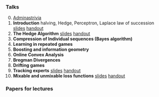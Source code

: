 
### Talks

0.  [Adminastrivia](admin.pdf)
0. **Introduction** halving, Hedge, Perceptron, Laplace law of succession [slides](talk1/talk1.presentation.pdf) [handout](talk1/talk1.handout.pdf)
0. **The Hedge Algorithm** [slides](talk2/talk2.presentation.pdf) [handout](talk2/talk2.handout.pdf)
0. **Compression of Individual sequences (Bayes algorithm)** 
0. **Learning in repeated games** 
0. **Boosting and information geometry**
0. **Online Convex Analysis**
0. **Bregman Divergences**
0. **Drifting games**
0. **Tracking experts** [slides](talk8/talk8.present.pdf) [handout](talk8/talk8.handout.pdf)
0. **Mixable and unmixable loss functions** [slides](talk7/talk7.presentation.pdf) [handout](talk7/talk7.handout.pdf)


### Papers for lectures

